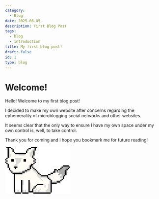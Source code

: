 ```yaml
---
category:
  - Blog
date: 2025-06-05
description: First Blog Post
tags:
  - blog
  - introduction
title: My first blog post!
draft: false
id: 1
type: blog
---
```


# Welcome!

Hello! Welcome to my first blog post!

I decided to make my own website after concerns regarding the ephemerality of microblogging social networks and other websites. 

It seems clear that the only way to ensure I have my own space under my own control is, well, to take control. 

Thank you for coming and I hope you bookmark me for future reading!

![pixel doggy wagging tail](./img/epsi_wolf_wag.gif "pixel doggy wagging tail")